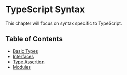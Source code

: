 # TypeScript Syntax

This chapter will focus on syntax specific to TypeScript.

## Table of Contents

- [Basic Types](/pages/03-typescript-syntx/basic-types.md)
- [Interfaces](/pages/03-typescript-syntax/interfaces.md)
- [Type Assertion](/pages/03-typescript-syntax/type-assertion.md)
- [Modules](/pages/03-typescript-syntax/modules.md)
